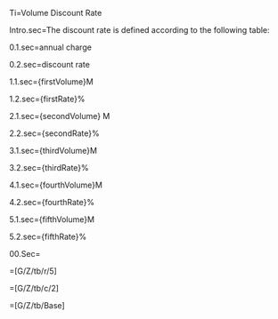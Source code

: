 Ti=Volume Discount Rate

Intro.sec=The discount rate is defined according to the following table:

0.1.sec=annual charge

0.2.sec=discount rate

1.1.sec={firstVolume}M

1.2.sec={firstRate}%

2.1.sec={secondVolume} M

2.2.sec={secondRate}%

3.1.sec={thirdVolume}M

3.2.sec={thirdRate}%

4.1.sec={fourthVolume}M

4.2.sec={fourthRate}%

5.1.sec={fifthVolume}M

5.2.sec={fifthRate}%

00.Sec=</i>

=[G/Z/tb/r/5]

=[G/Z/tb/c/2]

=[G/Z/tb/Base]
